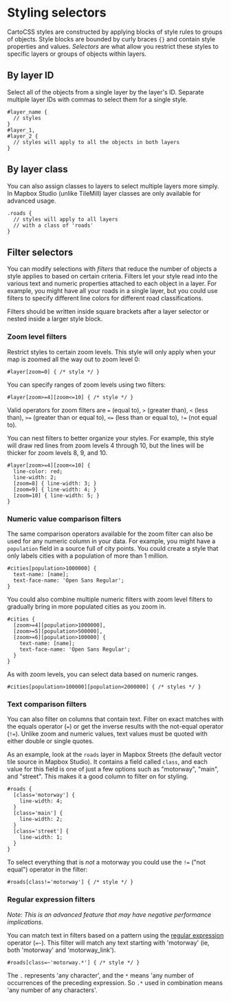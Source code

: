 Styling selectors
=================

CartoCSS styles are constructed by applying blocks of style rules to groups of objects. Style blocks are bounded by curly braces `{}` and contain style properties and values. _Selectors_ are what allow you restrict these styles to specific layers or groups of objects within layers.

## By layer ID

Select all of the objects from a single layer by the layer's ID. Separate multiple layer IDs with commas to select them for a single style.

    #layer_name {
      // styles
    }
    #layer_1,
    #layer_2 {
      // styles will apply to all the objects in both layers
    }

## By layer class

You can also assign classes to layers to select multiple layers more simply. In Mapbox Studio (unlike TileMill) layer classes are only available for advanced usage.

    .roads {
      // styles will apply to all layers
      // with a class of 'roads'
    }

## Filter selectors

You can modify selections with _filters_ that reduce the number of objects a style applies to based on certain criteria. Filters let your style read into the various text and numeric properties attached to each object in a layer. For example, you might have all your roads in a single layer, but you could use filters to specify different line colors for different road classifications.

Filters should be written inside square brackets after a layer selector or nested inside a larger style block.

### Zoom level filters

Restrict styles to certain zoom levels. This style will only apply when your map is zoomed all the way out to zoom level 0:

    #layer[zoom=0] { /* style */ }

You can specify ranges of zoom levels using two filters:

    #layer[zoom>=4][zoom<=10] { /* style */ }

Valid operators for zoom filters are `=` (equal to), `>` (greater than), `<` (less than), `>=` (greater than or equal to), `<=` (less than or equal to), `!=` (not equal to).

You can nest filters to better organize your styles. For example, this style will draw red lines from zoom levels 4 through 10, but the lines will be thicker for zoom levels 8, 9, and 10.

    #layer[zoom>=4][zoom<=10] {
      line-color: red;
      line-width: 2;
      [zoom=8] { line-width: 3; }
      [zoom=9] { line-width: 4; }
      [zoom=10] { line-width: 5; }
    }

### Numeric value comparison filters

The same comparison operators available for the zoom filter can also be used for any numeric column in your data. For example, you might have a `population` field in a source full of city points. You could create a style that only labels cities with a population of more than 1 million.

    #cities[population>1000000] {
      text-name: [name];
      text-face-name: 'Open Sans Regular';
    }

You could also combine multiple numeric filters with zoom level filters to gradually bring in more populated cities as you zoom in.

    #cities {
      [zoom>=4][population>1000000],
      [zoom>=5][population>500000],
      [zoom>=6][population>100000] {
        text-name: [name];
        text-face-name: 'Open Sans Regular';
      }
    }

As with zoom levels, you can select data based on numeric ranges.

    #cities[population>100000][population<2000000] { /* styles */ }

### Text comparison filters

You can also filter on columns that contain text. Filter on exact matches with the equals operator (`=`) or get the inverse results with the not-equal operator (`!=`). Unlike zoom and numeric values, text values must be quoted with either double or single quotes.

As an example, look at the `roads` layer in Mapbox Streets (the default vector tile source in Mapbox Studio). It contains a field called `class`, and each value for this field is one of just a few options such as "motorway", "main", and "street". This makes it a good column to filter on for styling.

    #roads {
      [class='motorway'] {
        line-width: 4;
      }
      [class='main'] {
        line-width: 2;
      }
      [class='street'] {
        line-width: 1;
      }
    }

To select everything that is *not* a motorway you could use the `!=` ("not equal") operator in the filter:

    #roads[class!='motorway'] { /* style */ }

### Regular expression filters

_Note: This is an advanced feature that may have negative performance implications._

You can match text in filters based on a pattern using the [regular expression](http://en.wikipedia.org/wiki/Regular_expression) operator (`=~`). This filter will match any text starting with 'motorway' (ie, both 'motorway' and 'motorway_link').

    #roads[class=~'motorway.*'] { /* style */ }

The `.` represents 'any character', and the `*` means 'any number of occurrences of the preceding expression. So `.*` used in combination means 'any number of any characters'.
